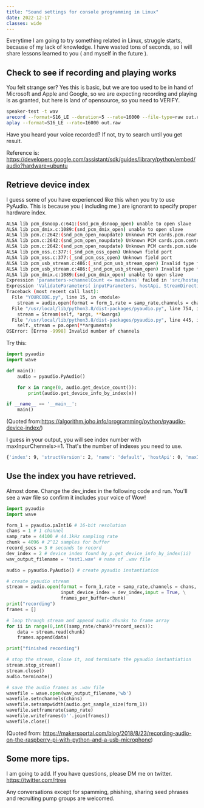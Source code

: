 ```yaml
---
title: "Sound settings for console programming in Linux"
date: 2022-12-17
classes: wide
---
```


Everytime I am going to try something related in Linux, struggle starts, because of my lack of knowledge.
I have wasted tons of seconds, so I will share lessons learned to you ( and myself in the future ).

## Check to see if recording and playing works

You felt strange ser? Yes this is basic, but we are too used to be in hand of Microsoft and Apple and Google,
so we are expecting recording and playing is as granted, but here is land of opensource, so you need to VERIFY.

```bash
speaker-test -t wav
arecord --format=S16_LE --duration=5 --rate=16000 --file-type=raw out.raw
aplay --format=S16_LE --rate=16000 out.raw
```

Have you heard your voice recorded? If not, try to search until you get result.

Reference is: <https://developers.google.com/assistant/sdk/guides/library/python/embed/audio?hardware=ubuntu>

## Retrieve device index

I guess some of you have experienced like this when you try to use PyAudio.
This is because you ( including me ) are ignorant to specify proper hardware index.

```bash
ALSA lib pcm_dsnoop.c:641:(snd_pcm_dsnoop_open) unable to open slave
ALSA lib pcm_dmix.c:1089:(snd_pcm_dmix_open) unable to open slave
ALSA lib pcm.c:2642:(snd_pcm_open_noupdate) Unknown PCM cards.pcm.rear
ALSA lib pcm.c:2642:(snd_pcm_open_noupdate) Unknown PCM cards.pcm.center_lfe
ALSA lib pcm.c:2642:(snd_pcm_open_noupdate) Unknown PCM cards.pcm.side
ALSA lib pcm_oss.c:377:(_snd_pcm_oss_open) Unknown field port
ALSA lib pcm_oss.c:377:(_snd_pcm_oss_open) Unknown field port
ALSA lib pcm_usb_stream.c:486:(_snd_pcm_usb_stream_open) Invalid type for card
ALSA lib pcm_usb_stream.c:486:(_snd_pcm_usb_stream_open) Invalid type for card
ALSA lib pcm_dmix.c:1089:(snd_pcm_dmix_open) unable to open slave
Expression 'parameters->channelCount <= maxChans' failed in 'src/hostapi/alsa/pa_linux_alsa.c', line: 1514
Expression 'ValidateParameters( inputParameters, hostApi, StreamDirection_In )' failed in 'src/hostapi/alsa/pa_linux_alsa.c', line: 2818
Traceback (most recent call last):
  File "YOURCODE.py", line 15, in <module>
    stream = audio.open(format = form_1,rate = samp_rate,channels = chans, \
  File "/usr/local/lib/python3.8/dist-packages/pyaudio.py", line 754, in open
    stream = Stream(self, *args, **kwargs)
  File "/usr/local/lib/python3.8/dist-packages/pyaudio.py", line 445, in __init__
    self._stream = pa.open(**arguments)
OSError: [Errno -9998] Invalid number of channels
```

Try this:
```python
import pyaudio
import wave 

def main():
    audio = pyaudio.PyAudio()

    for x in range(0, audio.get_device_count()): 
        print(audio.get_device_info_by_index(x))

if __name__ == '__main__':
    main()
```
(Quoted from:https://algorithm.joho.info/programming/python/pyaudio-device-index/)

I guess in your output, you will see index number with maxInpurChennels>=1.
That's the number of indexes you need to use.
```bash
{'index': 9, 'structVersion': 2, 'name': 'default', 'hostApi': 0, 'maxInputChannels': 32, 'maxOutputChannels': 32, 'defaultLowInputLatency': 0.008707482993197279, 'defaultLowOutputLatency': 0.008707482993197279, 'defaultHighInputLatency': 0.034829931972789115, 'defaultHighOutputLatency': 0.034829931972789115, 'defaultSampleRate': 44100.0}
```


## Use the index you have retrieved.

Almost done. Change the dev_index in the following code and run.
You'll see a wav file so confirm it includes your voice of Wow!
```python
import pyaudio
import wave

form_1 = pyaudio.paInt16 # 16-bit resolution
chans = 1 # 1 channel
samp_rate = 44100 # 44.1kHz sampling rate
chunk = 4096 # 2^12 samples for buffer
record_secs = 3 # seconds to record
dev_index = 2 # device index found by p.get_device_info_by_index(ii)
wav_output_filename = 'test1.wav' # name of .wav file

audio = pyaudio.PyAudio() # create pyaudio instantiation

# create pyaudio stream
stream = audio.open(format = form_1,rate = samp_rate,channels = chans, \
                    input_device_index = dev_index,input = True, \
                    frames_per_buffer=chunk)
print("recording")
frames = []

# loop through stream and append audio chunks to frame array
for ii in range(0,int((samp_rate/chunk)*record_secs)):
    data = stream.read(chunk)
    frames.append(data)

print("finished recording")

# stop the stream, close it, and terminate the pyaudio instantiation
stream.stop_stream()
stream.close()
audio.terminate()

# save the audio frames as .wav file
wavefile = wave.open(wav_output_filename,'wb')
wavefile.setnchannels(chans)
wavefile.setsampwidth(audio.get_sample_size(form_1))
wavefile.setframerate(samp_rate)
wavefile.writeframes(b''.join(frames))
wavefile.close()
```
 (Quoted from: <https://makersportal.com/blog/2018/8/23/recording-audio-on-the-raspberry-pi-with-python-and-a-usb-microphone>)


## Some more tips.
I am going to add. If you have questions, please DM me on twitter.
<https://twitter.com/rtree>

Any conversations except for spamming, phishing, sharing seed phrases and recruiting pump groups
 are welcomed.
 
 

